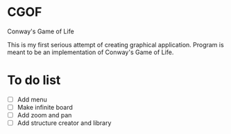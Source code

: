 CGOF
====

Conway's Game of Life

This is my first serious attempt of creating graphical application.
Program is meant to be an implementation of Conway's Game of Life.

# To do list
- [ ] Add menu
- [ ] Make infinite board
- [ ] Add zoom and pan
- [ ] Add structure creator and library
